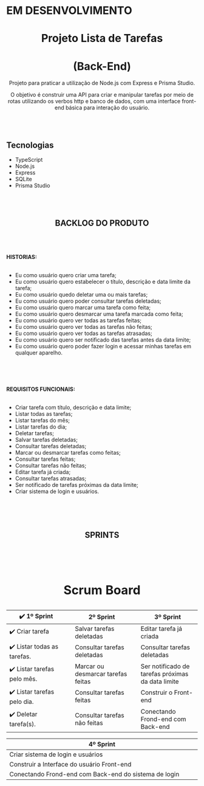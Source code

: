 # EM DESENVOLVIMENTO

<div align="center">

# Projeto Lista de Tarefas

# (Back-End)

Projeto para praticar a utilização de Node.js com Express e Prisma Studio.

O objetivo é construir uma API para criar e manipular tarefas por meio de rotas utilizando os verbos http e banco de dados, com uma interface front-end básica para interação do usuário.

</div>

<br><br>

## Tecnologias

- TypeScript
- Node.js
- Express
- SQLite
- Prisma Studio

<br><br>

<div align="center">

## BACKLOG DO PRODUTO

</div>
<br><br><br>

<strong>
HISTORIAS:
</strong>
<br><br>

- Eu como usuário quero criar uma tarefa;
- Eu como usuário quero estabelecer o título, descrição e data limite da tarefa;
- Eu como usuário quedo deletar uma ou mais tarefas;
- Eu como usuário quero poder consultar tarefas deletadas;
- Eu como usuário quero marcar uma tarefa como feita;
- Eu como usuário quero desmarcar uma tarefa marcada como feita;
- Eu como usuário quero ver todas as tarefas feitas;
- Eu como usuário quero ver todas as tarefas não feitas;
- Eu como usuário quero ver todas as tarefas atrasadas;
- Eu como usuário quero ser notificado das tarefas antes
  da data limite;
- Eu como usuário quero poder fazer login e acessar minhas 
tarefas em qualquer aparelho.

<br><br><br>

<strong>
REQUISITOS FUNCIONAIS:
</strong>
<br><br>

- Criar tarefa com título, descrição e data limite;
- Listar todas as tarefas;
- Listar tarefas do mês;
- Listar tarefas do dia;
- Deletar tarefas;
- Salvar tarefas deletadas;
- Consultar tarefas deletadas;
- Marcar ou desmarcar tarefas como feitas;
- Consultar tarefas feitas;
- Consultar tarefas não feitas;
- Editar tarefa já criada;
- Consultar tarefas atrasadas;
- Ser notificado de tarefas próximas da data limite;
- Criar sistema de login e usuários.

<br><br><br>

<div align="center">

## SPRINTS

</div>

<br><br>

<table width="100%" align="center">
      <caption> <h1 align="center">Scrum Board</h1> </caption>	         
       <thead>                      
               <th width="32%" style="text-align:center" colspan="1">✔️ 1º Sprint</th>       
               <th></th>         
               <th width="32%" style="text-align:center" colspan="2">2º Sprint</th>  
               <th></th> 
               <th width="32%" style="text-align:center" colspan="3">3º Sprint</th>    
       </thead>
       <tbody>          
           <tr>                           
                <td colspan="1">✔️ Criar tarefa</th>  
                <td></th>          
                <td colspan="2">Salvar tarefas deletadas</th>  
                <td></th> 
                 <td colspan="3">Editar tarefa já criada</td>
           </tr>
           <tr>             
                 <td colspan="1">✔️ Listar todas as tarefas.</th> 
                  <td></th>  
                  <td colspan="2">Consultar tarefas deletadas</th>
                  <td></th> 
                 <td colspan="3">Consultar tarefas deletadas</td>
           </tr>
           <tr>             
                <td colspan="1">✔️ Listar tarefas pelo mês.</th> 
                 <td></th>  
                 <td colspan="2">Marcar ou desmarcar tarefas feitas</th>
                 <td></th> 
                 <td colspan="3">Ser notificado de tarefas próximas da data limite</td>
           </tr>           
           <tr>             
                 <td colspan="1">✔️ Listar tarefas pelo dia.</th> 
                  <td></th>    
                  <td colspan="2">Consultar tarefas feitas</th>
                  <td></th> 
                 <td colspan="3">Construir o Front-end</td>
           </tr>
           <tr>             
                 <td colspan="1">✔️ Deletar tarefa(s).</th> 
                  <td></th>  
                  <td colspan="2">Consultar tarefas não feitas</th>
                  <td></th>  
                 <td colspan="3">Conectando Frond-end com Back-end</td>
           </tr>
       </tbody>

</table>


<table width="32%" align="center">          
       <thead>                      
               <th width="32%" style="text-align:center" colspan="1">4º Sprint</th>       
               <!-- <th></th>         
               <th width="32%" style="text-align:center" colspan="2">2º Sprint</th>  
               <th></th> 
               <th width="32%" style="text-align:center" colspan="3">3º Sprint</th>     -->
       </thead>
       <tbody>          
           <tr>                           
                <td colspan="1">Criar sistema de login e usuários </th>  
                <!-- <td></th>           -->
                <!-- <td colspan="2">Salvar tarefas deletadas</th>  
                <td></th> 
                 <td colspan="3">Editar tarefa já criada</td> -->
           </tr>
           <tr>             
                 <td colspan="1">Construir a Interface do usuário Front-end</th> 
                  <!-- <td></th>  
                  <td colspan="2">Consultar tarefas deletadas</th>
                  <td></th> 
                 <td colspan="3">Consultar tarefas deletadas</td> -->
           </tr>
           <tr>             
                <td colspan="1">Conectando Frond-end com Back-end do sistema de login</th> 
                 <!-- <td></th>  
                 <td colspan="2">Marcar ou desmarcar tarefas feitas</th>
                 <td></th> 
                 <td colspan="3">Ser notificado de tarefas próximas da data limite</td> -->
           </tr>           
           <!-- <tr>              -->
                 <!-- <td colspan="1">✔️ Listar tarefas pelo dia.</th>  -->
                  <!-- <td></th>    
                  <td colspan="2">Consultar tarefas feitas</th>
                  <td></th> 
                 <td colspan="3">Construir o Front-end</td> -->
           <!-- </tr> -->
           <!-- <tr>              -->
                 <!-- <td colspan="1">✔️ Deletar tarefa(s).</th>  -->
                  <!-- <td></th>  
                  <td colspan="2">Consultar tarefas não feitas</th>
                  <td></th>  
                 <td colspan="3">Conectando Frond-end com Back-end</td> -->
           <!-- </tr> -->
       </tbody>

</table>